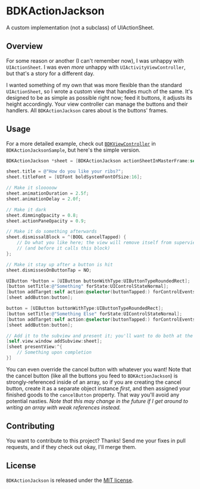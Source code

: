 # BDKActionJackson

A custom implementation (not a subclass) of UIActionSheet.

## Overview

For some reason or another (I can't remember now), I was unhappy with `UIActionSheet`. I was even *more* unhappy with `UIActivityViewController`, but that's a story for a different day.

I wanted something of my own that was more flexible than the standard `UIActionSheet`, so I wrote a custom view that handles much of the same. It's designed to be as simple as possible right now; feed it buttons, it adjusts its height accordingly. Your view controller can manage the buttons and their handlers. All `BDKActionJackson` cares about is the buttons' frames.

## Usage

For a more detailed example, check out [`BDKViewController`](https://github.com/kreeger/BDKActionJackson/blob/master/BDKActionJacksonSample/BDKViewController.m) in `BDKActionJacksonSample`, but here's the simple version.

``` objective-c
BDKActionJackson *sheet = [BDKActionJackson actionSheetInMasterFrame:self.view.window.frame];

sheet.title = @"How do you like your ribs?";
sheet.titleFont = [UIFont boldSystemFontOfSize:16];

// Make it slooooow
sheet.animationDuration = 2.5f;
sheet.animationDelay = 2.0f;

// Make it dark
sheet.dimmingOpacity = 0.8;
sheet.actionPaneOpacity = 0.9;

// Make it do something afterwards
sheet.dismissalBlock = ^(BOOL cancelTapped) {
    // Do what you like here; the view will remove itself from superview when it's done
    // (and before it calls this block)  
};

// Make it stay up after a button is hit
sheet.dismissesOnButtonTap = NO;

UIButton *button = [UIButton buttonWithType:UIButtonTypeRoundedRect];
[button setTitle:@"Something" forState:UIControlStateNormal];
[button addTarget:self action:@selector(buttonTapped:) forControlEvents:UIControlEventTouchUpInside];
[sheet addButton:button];

button = [UIButton buttonWithType:UIButtonTypeRoundedRect];
[button setTitle:@"Something Else" forState:UIControlStateNormal];
[button addTarget:self action:@selector(buttonTapped:) forControlEvents:UIControlEventTouchUpInside];
[sheet addButton:button];

// Add it to the subview and present it; you'll want to do both at the same time
[self.view.window addSubview:sheet];
[sheet presentView:^{
    // Something upon completion
}]
```

You can even override the cancel button with whatever you want! Note that the cancel button (like all the buttons you feed to `BDKActionJackson`) is strongly-referenced inside of an array, so if you are creating the cancel button, create it as a separate object instance *first*, and then assigned your finished goods to the `cancelButton` property. That way you'll avoid any potential nasties. *Note that this may change in the future if I get around to writing an array with weak references instead.*

## Contributing

You want to contribute to this project? Thanks! Send me your fixes in pull requests, and if they check out okay, I'll merge them.

## License

`BDKActionJackson` is released under the [MIT license](https://github.com/kreeger/BDKActionJackson/blob/master/license.markdown).
